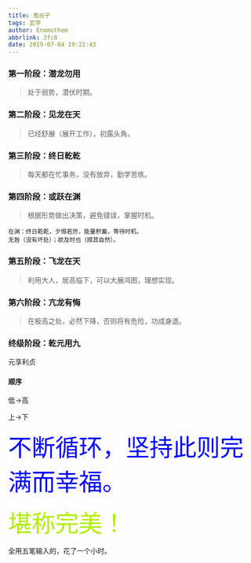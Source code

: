 ```yaml
---
title: 鬼谷子
tags: 玄学
author: Enomothem
abbrlink: 3fc8
date: 2019-07-04 19:22:43
---
```


 ### 第一阶段：潜龙勿用

> 处于弱势，潜伏时期。

### 第二阶段：见龙在天

> 已经舒展（展开工作），初露头角。

### 第三阶段：终日乾乾

> 每天都在忙事务，没有放弃，勤学苦练。

### 第四阶段：或跃在渊

>根据形势做出决策，避免错误，掌握时机。

```
在渊：终日乾乾，夕惕若厉，能量积蓄，等待时机。
无咎（没有坏处）；欲及时也（顺其自然）。
```

### 第五阶段：飞龙在天

>  利用大人，居高临下，可以大展鸿图，理想实现。

### 第六阶段：亢龙有悔

> 在极高之处，必然下降，否则将有危险，功成身退。

### 终级阶段：乾元用九

元享利贞

#### 顺序

低→高

上→下



<font color=blue size=12>不断循环，坚持此则完满而幸福。</font>



<font size=30 color=bleen>堪称完美！</font>





全用五笔输入的，花了一个小时。